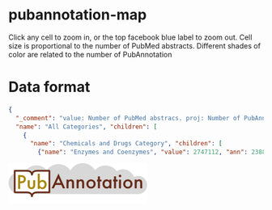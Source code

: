 # pubannotation-map


Click any cell to zoom in, or the top facebook blue label to zoom out.
Cell size is proportional to the number of PubMed abstracts.
Different shades of color are related to the number of PubAnnotation 

# Data format 
```json
{ 
  "_comment": "value: Number of PubMed abstracs. proj: Number of PubAnnotation projects. ann: Number of PubAnnotation annotations. abs: Number of PubAnnotation abstracts",
  "name": "All Categories", "children": [
    {
      "name": "Chemicals and Drugs Category", "children": [
        {"name": "Enzymes and Coenzymes", "value": 2747112, "ann": 23881, "abs": 1157, "proj": 1, "link": "<a href=http://pubannotation.org/projects/PennBioIE>PennBioIE 0.9</a>", "corpus": "PennBioIE 0.9"}]}]}
```
![alt text](logo.png)
